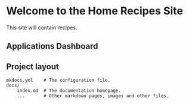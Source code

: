 # Welcome to the Home Recipes Site

This site will contain recipes. 

## Applications Dashboard



## Project layout

    mkdocs.yml    # The configuration file.
    docs/
        index.md  # The documentation homepage.
        ...       # Other markdown pages, images and other files.
